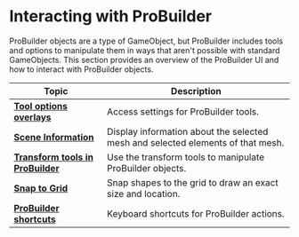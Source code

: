 #  Interacting with ProBuilder

ProBuilder objects are a type of GameObject, but ProBuilder includes tools and options to manipulate them in ways that aren't possible with standard GameObjects. This section provides an overview of the ProBuilder UI and how to interact with ProBuilder objects.

| **Topic** | **Description** |
| --- | --- |
| [**Tool options overlays**](tool-options-overlay.md) | Access settings for ProBuilder tools. |
| [**Scene Information**](Scene_Information.md) | Display information about the selected mesh and selected elements of that mesh. |
| [**Transform tools in ProBuilder**](Transform_Tools.md) | Use the transform tools to manipulate ProBuilder objects. |
| [**Snap to Grid**](snap-to-grid.md) | Snap shapes to the grid to draw an exact size and location. |
| [**ProBuilder shortcuts**](hotkeys.md) | Keyboard shortcuts for ProBuilder actions. |
